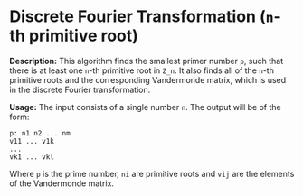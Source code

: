 # Discrete Fourier Transformation (`n`-th primitive root)

**Description:** This algorithm finds the smallest primer number `p`, such that there is at least one `n`-th primitive root in `Z_n`. It also finds all of the `n`-th primitive roots and the corresponding Vandermonde matrix, which is used in the discrete Fourier transformation.

**Usage:** The input consists of a single number `n`. The output will be of the form:
```
p: n1 n2 ... nm
v11 ... v1k
...
vk1 ... vkl
```
Where `p` is the prime number, `ni` are primitive roots and `vij` are the elements of the Vandermonde matrix.
